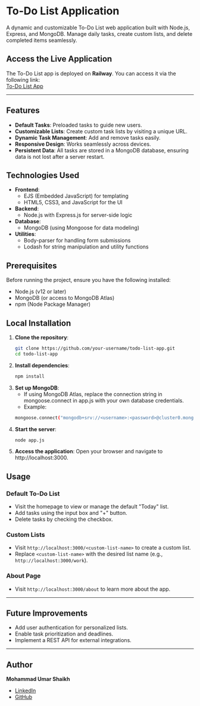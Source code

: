 # To-Do List Application

A dynamic and customizable To-Do List web application built with Node.js, Express, and MongoDB. Manage daily tasks, create custom lists, and delete completed items seamlessly.

## Access the Live Application

The To-Do List app is deployed on **Railway**. You can access it via the following link:  
[To-Do List App](https://to-do-list-production-b97b.up.railway.app/)  

---


## Features

- **Default Tasks**: Preloaded tasks to guide new users.
- **Customizable Lists**: Create custom task lists by visiting a unique URL.
- **Dynamic Task Management**: Add and remove tasks easily.
- **Responsive Design**: Works seamlessly across devices.
- **Persistent Data**: All tasks are stored in a MongoDB database, ensuring data is not lost after a server restart.

## Technologies Used

- **Frontend**:
  - EJS (Embedded JavaScript) for templating
  - HTML5, CSS3, and JavaScript for the UI
- **Backend**:
  - Node.js with Express.js for server-side logic
- **Database**:
  - MongoDB (using Mongoose for data modeling)
- **Utilities**:
  - Body-parser for handling form submissions
  - Lodash for string manipulation and utility functions

## Prerequisites

Before running the project, ensure you have the following installed:

- Node.js (v12 or later)
- MongoDB (or access to MongoDB Atlas)
- npm (Node Package Manager)

## Local Installation

1. **Clone the repository**:
   ```bash
   git clone https://github.com/your-username/todo-list-app.git
   cd todo-list-app
2. **Install dependencies**:
   ```bash
   npm install
3. **Set up MongoDB**:
   - If using MongoDB Atlas, replace the connection string in mongoose.connect in app.js with your own database credentials.
   - Example:
   ```bash
   mongoose.connect("mongodb+srv://<username>:<password>@cluster0.mongodb.net/todoListDB");
4. **Start the server**:
   ```bash
   node app.js
5. **Access the application**:
   Open your browser and navigate to http://localhost:3000.

## Usage

### Default To-Do List

- Visit the homepage to view or manage the default "Today" list.
- Add tasks using the input box and "+" button.
- Delete tasks by checking the checkbox.

### Custom Lists

- Visit `http://localhost:3000/<custom-list-name>` to create a custom list.
- Replace `<custom-list-name>` with the desired list name (e.g., `http://localhost:3000/work`).

### About Page

- Visit `http://localhost:3000/about` to learn more about the app.

---

## Future Improvements

- Add user authentication for personalized lists.
- Enable task prioritization and deadlines.
- Implement a REST API for external integrations.

---

## Author

**Mohammad Umar Shaikh**  
- [LinkedIn](https://www.linkedin.com/in/mohammad-umar-shaikh-b914a3227/)  
- [GitHub](https://github.com/UmarSkh)


   

